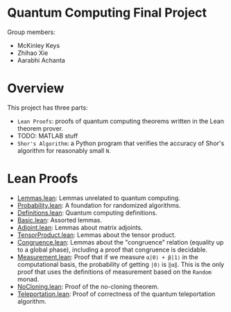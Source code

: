 
# Quantum Computing Final Project

Group members:
- McKinley Keys
- Zhihao Xie
- Aarabhi Achanta


# Overview

This project has three parts:
- `Lean Proofs`: proofs of quantum computing theorems written in the Lean theorem prover.
- TODO: MATLAB stuff
- `Shor's Algorithm`: a Python program that verifies the accuracy of Shor's algorithm for reasonably small `N`.


# Lean Proofs

- [Lemmas.lean](Lean%20Proofs/Quantum/Lemmas.lean): Lemmas unrelated to quantum computing.
- [Probability.lean](Lean%20Proofs/Quantum/Probability.lean): A foundation for randomized algorithms.
- [Definitions.lean](Lean%20Proofs/Quantum/Definitions.lean): Quantum computing definitions.
- [Basic.lean](Lean%20Proofs/Quantum/Basic.lean): Assorted lemmas.
- [Adjoint.lean](Lean%20Proofs/Quantum/Adjoint.lean): Lemmas about matrix adjoints.
- [TensorProduct.lean](Lean%20Proofs/Quantum/Adjoint.lean): Lemmas about the tensor product.
- [Congruence.lean](Lean%20Proofs/Quantum/Congruence.lean): Lemmas about the "congruence" relation (equality up to a global phase), including a proof that congruence is decidable.
- [Measurement.lean](Lean%20Proofs/Quantum/Measurement.lean): Proof that if we measure `α|0⟩ + β|1⟩` in the computational basis, the probability of getting `|0⟩` is `‖α‖`. This is the only proof that uses the definitions of measurement based on the `Random` monad.
- [NoCloning.lean](Lean%20Proofs/Quantum/NoCloning.lean): Proof of the no-cloning theorem.
- [Teleportation.lean](Lean%20Proofs/Quantum/Teleportation.lean): Proof of correctness of the quantum teleportation algorithm.
